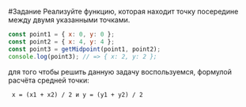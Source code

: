 #Задание
Реализуйте функцию, которая находит точку посередине между двумя указанными точками.
```javascript
const point1 = { x: 0, y: 0 };
const point2 = { x: 4, y: 4 };
const point3 = getMidpoint(point1, point2);
console.log(point3); // => { x: 2, y: 2 };
```
для того чтобы решить данную задачу воспользуемся, формулой расчёта средней точки:
```
 x = (x1 + x2) / 2 и y = (y1 + y2) / 2
```